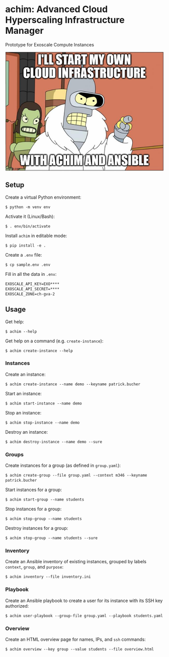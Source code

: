 # achim: Advanced Cloud Hyperscaling Infrastructure Manager

Prototype for Exoscale Compute Instances

![I'll start my own cloud infrastructure. With achim and Ansible!](bender.jpg)

## Setup

Create a virtual Python environment:

    $ python -m venv env

Activate it (Linux/Bash):

    $ . env/bin/activate

Install `achim` in editable mode:

    $ pip install -e .

Create a `.env` file:

    $ cp sample.env .env

Fill in all the data in `.env`:

    EXOSCALE_API_KEY=EXO****
    EXOSCALE_API_SECRET=****
    EXOSCALE_ZONE=ch-gva-2

## Usage

Get help:

    $ achim --help

Get help on a command (e.g. `create-instance`):

    $ achim create-instance --help

### Instances

Create an instance:

    $ achim create-instance --name demo --keyname patrick.bucher

Start an instance:

    $ achim start-instance --name demo

Stop an instance:

    $ achim stop-instance --name demo

Destroy an instance:

    $ achim destroy-instance --name demo --sure

### Groups

Create instances for a group (as defined in `group.yaml`):

    $ achim create-group --file group.yaml --context m346 --keyname patrick.bucher

Start instances for a group:

    $ achim start-group --name students

Stop instances for a group:

    $ achim stop-group --name students

Destroy instances for a group:

    $ achim stop-group --name students --sure

### Inventory

Create an Ansible inventory of existing instances, grouped by labels `context`,
`group`, and `purpose`:

    $ achim inventory --file inventory.ini

### Playbook

Create an Ansible playbook to create a user for its instance with its SSH key authorized:

    $ achim user-playbook --group-file group.yaml --playbook students.yaml

### Overview

Create an HTML overview page for names, IPs, and `ssh` commands:

    $ achim overview --key group --value students --file overview.html